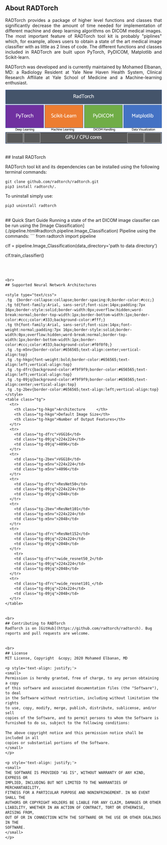 

## About RADTorch

<p style='text-align: justify;'>
RADTorch provides a package of higher level functions and classes that significantly decrease the amount of time needed for implementation of different machine and deep learning algorithms on DICOM medical images. The most important feature of RADTorch tool kit is probably "piplines" which, for example, allows users to obtain a state of the art medical image classifier with as little as 2 lines of code. The different functions and classes included in RADTorch are built upon PyTorch, PyDICOM, Matplotlib and Scikit-learn.
</p>

<p style='text-align: justify;'>
RADTorch was developed and is currently maintained by Mohamed Elbanan, MD: a Radiology Resident at Yale New Haven Health System, Clinical Research Affiliate at Yale School of Medicine and a Machine-learning enthusiast.
</p>

![](radtorch_stack.png)

<br>
## Install RADTorch

RADTorch tool kit and its dependencies can be installed using the following terminal commands:

```
git clone github.com/radtorch/radtorch.git
pip3 install radtorch/.
```

To uninstall simply use:

```
pip3 uninstall radtorch
```



<br>
## Quick Start Guide
Running a state of the art DICOM image classifier can be run using the [Image Classification](./pipeline.html#radtorch.pipeline.Image_Classification) Pipeline using the commands:
```
from radtorch import pipeline

clf = pipeline.Image_Classification(data_directory='path to data directory')

clf.train_classifier()

```



<br>
## Supported Neural Network Architectures

<style type="text/css">
.tg  {border-collapse:collapse;border-spacing:0;border-color:#ccc;}
.tg td{font-family:Arial, sans-serif;font-size:14px;padding:7px 16px;border-style:solid;border-width:0px;overflow:hidden;word-break:normal;border-top-width:1px;border-bottom-width:1px;border-color:#ccc;color:#333;background-color:#fff;}
.tg th{font-family:Arial, sans-serif;font-size:14px;font-weight:normal;padding:7px 16px;border-style:solid;border-width:0px;overflow:hidden;word-break:normal;border-top-width:1px;border-bottom-width:1px;border-color:#ccc;color:#333;background-color:#f0f0f0;}
.tg .tg-m5nv{border-color:#656565;text-align:center;vertical-align:top}
.tg .tg-hkgo{font-weight:bold;border-color:#656565;text-align:left;vertical-align:top}
.tg .tg-dfrc{background-color:#f9f9f9;border-color:#656565;text-align:left;vertical-align:top}
.tg .tg-09jq{background-color:#f9f9f9;border-color:#656565;text-align:center;vertical-align:top}
.tg .tg-2bev{border-color:#656565;text-align:left;vertical-align:top}
</style>
<table class="tg">
  <tr>
    <th class="tg-hkgo">Architecture     </th>
    <th class="tg-hkgo">Default Image Size</th>
    <th class="tg-hkgo">Number of Output Features</th>
  </tr>
  <tr>
    <td class="tg-dfrc">VGG16</td>
    <td class="tg-09jq">224x224</td>
    <td class="tg-09jq">4096</td>
  </tr>
  <tr>
    <td class="tg-2bev">VGG18</td>
    <td class="tg-m5nv">224x224</td>
    <td class="tg-m5nv">4096</td>
  </tr>
  <tr>
    <td class="tg-dfrc">ResNet50</td>
    <td class="tg-09jq">224x224</td>
    <td class="tg-09jq">2048</td>
  </tr>
  <tr>
    <td class="tg-2bev">ResNet101</td>
    <td class="tg-m5nv">224x224</td>
    <td class="tg-m5nv">2048</td>
  </tr>
  <tr>
    <td class="tg-dfrc">ResNet152</td>
    <td class="tg-09jq">224x224</td>
    <td class="tg-09jq">2048</td>
  </tr>
    <tr>
    <td class="tg-dfrc">wide_resnet50_2</td>
    <td class="tg-09jq">224x224</td>
    <td class="tg-09jq">2048</td>
  </tr>
  <tr>
    <td class="tg-dfrc">wide_resnet101_</td>
    <td class="tg-09jq">224x224</td>
    <td class="tg-09jq">2048</td>
  </tr>  
</table>


<br>
## Contributing to RADTorch
RadTorch is on [GitHub](https://github.com/radtorch/radtorch). Bug reports and pull requests are welcome.


<br>
## License
MIT License, Copyright 	&copy; 2020 Mohamed Elbanan, MD

<p style='text-align: justify;'>
<small>
Permission is hereby granted, free of charge, to any person obtaining a copy
of this software and associated documentation files (the "Software"), to deal
in the Software without restriction, including without limitation the rights
to use, copy, modify, merge, publish, distribute, sublicense, and/or sell
copies of the Software, and to permit persons to whom the Software is
furnished to do so, subject to the following conditions:

The above copyright notice and this permission notice shall be included in all
copies or substantial portions of the Software.
</small>
</p>

<p style='text-align: justify;'>
<small>
THE SOFTWARE IS PROVIDED "AS IS", WITHOUT WARRANTY OF ANY KIND, EXPRESS OR
IMPLIED, INCLUDING BUT NOT LIMITED TO THE WARRANTIES OF MERCHANTABILITY,
FITNESS FOR A PARTICULAR PURPOSE AND NONINFRINGEMENT. IN NO EVENT SHALL THE
AUTHORS OR COPYRIGHT HOLDERS BE LIABLE FOR ANY CLAIM, DAMAGES OR OTHER
LIABILITY, WHETHER IN AN ACTION OF CONTRACT, TORT OR OTHERWISE, ARISING FROM,
OUT OF OR IN CONNECTION WITH THE SOFTWARE OR THE USE OR OTHER DEALINGS IN THE
SOFTWARE.
</small>
</p>
